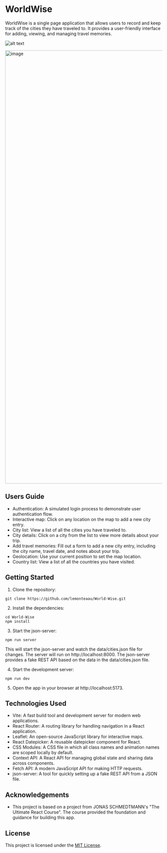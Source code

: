 # WorldWise

WorldWise is a single page application that allows users to record and keep track of the cities they have traveled to. It provides a user-friendly interface for adding, viewing, and managing travel memories.


![alt text](image-1.png)

<img width="1388" alt="image" src="https://github.com/lemonteaau/World-Wise/assets/104964583/910dcaee-acf6-4b21-a45d-2a2953375603">


## Users Guide

- Authentication: A simulated login process to demonstrate user authentication flow.
- Interactive map: Click on any location on the map to add a new city entry.
- City list: View a list of all the cities you have traveled to.
- City details: Click on a city from the list to view more details about your trip.
- Add travel memories: Fill out a form to add a new city entry, including the city name, travel date, and notes about your trip.
- Geolocation: Use your current position to set the map location.
- Country list: View a list of all the countries you have visited.


## Getting Started

1. Clone the repository:

```
git clone https://github.com/lemonteaau/World-Wise.git
```

2. Install the dependencies:

```
cd World-Wise
npm install
```

3. Start the json-server:

```
npm run server
```

This will start the json-server and watch the data/cities.json file for changes. The server will run on http://localhost:8000. The json-server provides a fake REST API based on the data in the data/cities.json file.

4. Start the development server:

```
npm run dev
```

5. Open the app in your browser at http://localhost:5173.


## Technologies Used

- Vite: A fast build tool and development server for modern web applications.
- React Router: A routing library for handling navigation in a React application.
- Leaflet: An open-source JavaScript library for interactive maps.
- React Datepicker: A reusable datepicker component for React.
- CSS Modules: A CSS file in which all class names and animation names are scoped locally by default.
- Context API: A React API for managing global state and sharing data across components.
- Fetch API: A modern JavaScript API for making HTTP requests.
- json-server: A tool for quickly setting up a fake REST API from a JSON file.


## Acknowledgements

- This project is based on a project from JONAS SCHMEDTMANN's "The Ultimate React Course". The course provided the foundation and guidance for building this app.


## License

This project is licensed under the [MIT License](https://github.com/lemonteaau/World-Wise/blob/main/LICENSE).
